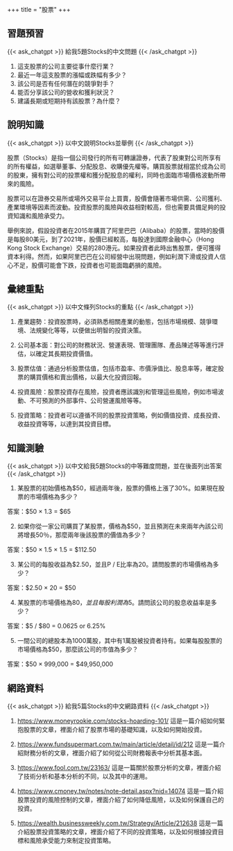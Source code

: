+++
title = "股票"
+++
## 習題預習
{{< ask_chatgpt >}}
給我5題Stocks的中文問題
{{< /ask_chatgpt >}}



1. 這支股票的公司主要從事什麼行業？
2. 最近一年這支股票的漲幅或跌幅有多少？
3. 該公司是否有任何潛在的競爭對手？
4. 能否分享該公司的營收和獲利狀況？
5. 建議長期或短期持有該股票？為什麼？   

## 說明知識
{{< ask_chatgpt >}}
以中文說明Stocks並舉例
{{< /ask_chatgpt >}}



股票（Stocks）是指一個公司發行的所有可轉讓證券，代表了股東對公司所享有的所有權益，如選舉董事、分配股息、收購優先權等。購買股票就相當於成為公司的股東，擁有對公司的投票權和獲分配股息的權利，同時也面臨市場價格波動所帶來的風險。

股票可以在證券交易所或場外交易平台上買賣，股價會隨著市場供需、公司獲利、產業環境等因素而波動。投資股票的風險與收益相對較高，但也需要具備足夠的投資知識和風險承受力。

舉例來說，假設投資者在2015年購買了阿里巴巴（Alibaba）的股票，當時的股價是每股80美元，到了2021年，股價已經較高，每股達到國際金融中心（Hong Kong Stock Exchange）交易的280港元。如果投資者此時出售股票，便可獲得資本利得。然而，如果阿里巴巴在公司經營中出現問題，例如利潤下滑或投資人信心不足，股價可能會下跌，投資者也可能面臨虧損的風險。   

## 彙總重點
{{< ask_chatgpt >}}
以中文條列Stocks的重點
{{< /ask_chatgpt >}}



1. 產業趨勢：投資股票時，必須熟悉相關產業的動態，包括市場規模、競爭環境、法規變化等等，以便做出明智的投資決策。

2. 公司基本面：對公司的財務狀況、營運表現、管理團隊、產品陳述等等進行評估，以確定其長期投資價值。

3. 股票估值：通過分析股票估值，包括市盈率、市價淨值比、股息率等，確定股票的購買價格和賣出價格，以最大化投資回報。

4. 投資風險：股票投資存在風險，投資者應該識別和管理這些風險，例如市場波動、不可預測的外部事件、公司營運風險等等。

5. 投資策略：投資者可以遵循不同的股票投資策略，例如價值投資、成長投資、收益投資等等，以達到其投資目標。   

## 知識測驗
{{< ask_chatgpt >}}
以中文給我5題Stocks的中等難度問題，並在後面列出答案
{{< /ask_chatgpt >}}



1. 某股票的初始價格為$50，經過兩年後，股票的價格上漲了30%。如果現在股票的市場價格為多少？

答案：$50 × 1.3 = $65

2. 如果你從一家公司購買了某股票，價格為$50，並且預測在未來兩年內該公司將增長50％，那麼兩年後該股票的價值為多少？

答案：$50 × 1.5 × 1.5 = $112.50

3. 某公司的每股收益為$2.50，並且P / E比率為20。請問股票的市場價格為多少？

答案：$2.50 × 20 = $50

4. 某股票的市場價格為$80，並且每股利潤為$5。請問該公司的股息收益率是多少？

答案：$5 / $80 = 0.0625 or 6.25%

5. 一間公司的總股本為1000萬股，其中有1萬股被投資者持有。如果每股股票的市場價格為$50，那麼該公司的市值為多少？

答案：$50 × 999,000 = $49,950,000   

## 網路資料
{{< ask_chatgpt >}}
給我5篇Stocks的中文網路資料
{{< /ask_chatgpt >}}



1. https://www.moneyrookie.com/stocks-hoarding-101/
這是一篇介紹如何緊抱股票的文章，裡面介紹了股票市場的基礎知識，以及如何開始投資。

2. https://www.fundsupermart.com.tw/main/article/detail/id/212
這是一篇介紹財務分析的文章，裡面介紹了如何從公司財務報表中分析其基本面。

3. https://www.fool.com.tw/23163/
這是一篇關於股票分析的文章，裡面介紹了技術分析和基本分析的不同，以及其中的運用。

4. https://www.cmoney.tw/notes/note-detail.aspx?nid=14074
這是一篇介紹股票投資的風險控制的文章，裡面介紹了如何降低風險，以及如何保護自己的投資。

5. https://wealth.businessweekly.com.tw/Strategy/Article/212638
這是一篇介紹股票投資策略的文章，裡面介紹了不同的投資策略，以及如何根據投資目標和風險承受能力來制定投資策略。   

